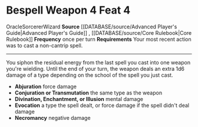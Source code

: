﻿---
actions: '[free-action]'
feat: Bespell Weapon
frequency: once per turn
id: '610'
level: '4'
name: Bespell Weapon
rarity: Common
requirement: Your most recent action was to cast a non-cantrip spell.
source: '[[DATABASE/source/Advanced Player''s Guide|Advanced Player''s Guide]]'
trait:
- '[[DATABASE/trait/Oracle|Oracle]]'
- '[[DATABASE/trait/Sorcerer|Sorcerer]]'
- '[[DATABASE/trait/Wizard|Wizard]]'
type: Feat

---
# Bespell Weapon <span class="action-icon">4</span> <span class="item-type">Feat 4</span>

<span class="item-trait">Oracle</span><span class="item-trait">Sorcerer</span><span class="item-trait">Wizard</span>
**Source** [[DATABASE/source/Advanced Player's Guide|Advanced Player's Guide]] , [[DATABASE/source/Core Rulebook|Core Rulebook]] 
**Frequency** once per turn
**Requirements** Your most recent action was to cast a non-cantrip spell.

---
You siphon the residual energy from the last spell you cast into one weapon you're wielding. Until the end of your turn, the weapon deals an extra 1d6 damage of a type depending on the school of the spell you just cast.

* **Abjuration** force damage 
* **Conjuration or Transmutation** the same type as the weapon 
* **Divination, Enchantment, or Illusion** mental damage 
* **Evocation** a type the spell dealt, or force damage if the spell didn't deal damage 
* **Necromancy** negative damage